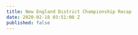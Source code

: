 ```yaml
---
title: New England District Championship Recap
date: 2020-02-18 03:51:00 Z
published: false
---
```



